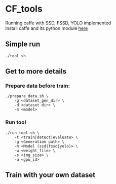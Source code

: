 # CF_tools
Running caffe with SSD, FSSD, YOLO implemented    
Install caffe and its python module [here](https://github.com/miamor/caffe)

## Simple run
`./tool.sh`


## Get to more details
### Prepare data before train:
```
./prepare_data.sh \
	-g <dataset_gen_dir> \
	-d <dataset dir> \
	-m <model>
```

### Run tool
```
./run_tool.sh \
	-t <train|detect|evaluate> \
	-g <Generation path> \
	-m <Model (ssd|fssd|yolo)> \
	-w <weight_file> \
	-s <img_size> \
	-u <gpu_id>
```

## Train with your own dataset
